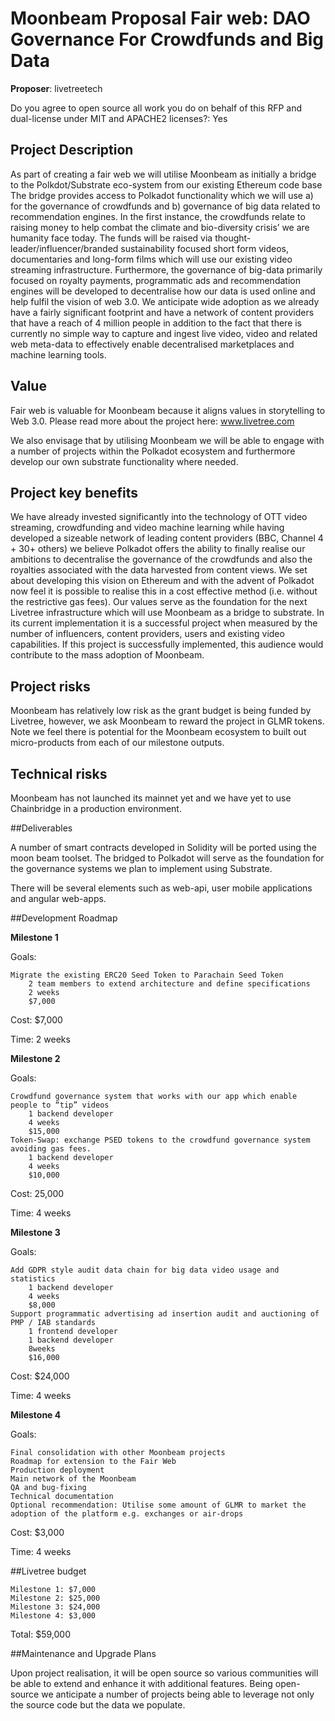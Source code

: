 # Moonbeam Proposal Fair web: DAO Governance For Crowdfunds and Big Data

**Proposer**: livetreetech

Do you agree to open source all work you do on behalf of this RFP and dual-license under MIT and APACHE2 licenses?: Yes

## Project Description

As part of creating a fair web we will utilise Moonbeam as initially a bridge to the Polkdot/Substrate eco-system from our existing Ethereum code base The bridge provides access to Polkadot functionality which we will use a) for the governance of crowdfunds and b) governance of big data related to recommendation engines.  In the first instance, the crowdfunds relate to raising money to help combat the climate and bio-diversity crisis’ we are humanity face today.  The funds will be raised via thought-leader/influencer/branded sustainability focused short form videos, documentaries and long-form films which will use our existing video streaming infrastructure. Furthermore, the governance of big-data primarily focused on royalty payments, programmatic ads and recommendation engines will be developed to decentralise how our data is used online and help fulfil the vision of web 3.0. We anticipate wide adoption as we already have a fairly significant footprint and have a network of content providers that have a reach of 4 million people in addition to the fact that there is currently no simple way to capture and ingest live video, video and related web meta-data to effectively enable decentralised marketplaces and machine learning tools.

## Value

Fair web is valuable for Moonbeam because it aligns values in storytelling to Web 3.0. Please read more about the project here: www.livetree.com

We also envisage that by utilising Moonbeam we will be able to engage with a number of projects within the Polkadot ecosystem and furthermore develop our own substrate functionality where needed.

## Project key benefits

We have already invested significantly into the technology of OTT video streaming, crowdfunding and video machine learning while having developed a sizeable network of leading content providers (BBC, Channel 4 + 30+ others)  we  believe Polkadot offers the ability to finally realise our ambitions to decentralise the governance of the crowdfunds and also the royalties associated with the data harvested from content views. We set about developing this vision on Ethereum and with the advent of Polkadot now feel it is possible to realise this in a cost effective method (i.e. without the restrictive gas fees).  Our values serve as the foundation for the next Livetree infrastructure which will use Moonbeam as a bridge to substrate. In its current implementation it is a successful project when measured by the number of influencers, content providers, users and existing video capabilities. If this project is successfully implemented, this audience would contribute to the mass adoption of Moonbeam.

## Project risks

Moonbeam has relatively low risk as the grant budget is being funded by Livetree, however, we ask Moonbeam to reward the project in GLMR tokens. Note we feel there is potential for the Moonbeam ecosystem to built out micro-products from each of our milestone outputs.

## Technical risks

Moonbeam has not launched its mainnet yet and we have yet to use Chainbridge in a production environment.

##Deliverables

A number of smart contracts developed in Solidity will be ported using the moon beam toolset. The bridged to Polkadot will serve as the foundation for the governance systems we plan to implement using Substrate.

There will be several elements such as web-api, user mobile applications and angular web-apps.

##Development Roadmap

**Milestone 1**

Goals:

    Migrate the existing ERC20 Seed Token to Parachain Seed Token
        2 team members to extend architecture and define specifications
        2 weeks
        $7,000

Cost: $7,000

Time: 2 weeks

**Milestone 2**

Goals:

    Crowdfund governance system that works with our app which enable people to “tip” videos
        1 backend developer
        4 weeks
        $15,000
    Token-Swap: exchange PSED tokens to the crowdfund governance system avoiding gas fees.
        1 backend developer
        4 weeks
        $10,000

Cost: 25,000

Time: 4 weeks

**Milestone 3**

Goals:

    Add GDPR style audit data chain for big data video usage and statistics
        1 backend developer
        4 weeks
        $8,000
    Support programmatic advertising ad insertion audit and auctioning of PMP / IAB standards
        1 frontend developer
        1 backend developer
        8weeks
        $16,000

Cost: $24,000

Time: 4 weeks

**Milestone 4**

Goals:

    Final consolidation with other Moonbeam projects
    Roadmap for extension to the Fair Web
    Production deployment
    Main network of the Moonbeam
    QA and bug-fixing
    Technical documentation
    Optional recommendation: Utilise some amount of GLMR to market the adoption of the platform e.g. exchanges or air-drops

Cost: $3,000

Time: 4 weeks

##Livetree budget

    Milestone 1: $7,000
    Milestone 2: $25,000
    Milestone 3: $24,000
    Milestone 4: $3,000

Total: $59,000

##Maintenance and Upgrade Plans

Upon project realisation, it will be open source so various communities will be able to extend and enhance it with additional features. Being open-source we anticipate a number of projects being able to leverage not only the source code but the data we populate.

 
